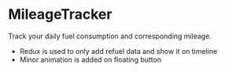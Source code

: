 # MileageTracker
Track your daily fuel consumption and corresponding mileage. 

- Redux is used to only add refuel data and show it on timeline
- Minor animation is added on floating button
